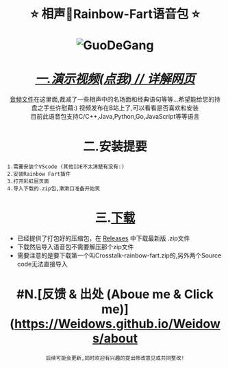 <!--
 * @Author: Weidows
 * @Date: 2020-07-02 10:44:33
 * @LastEditors: Weidows
 * @LastEditTime: 2020-08-22 20:23:50
 * @FilePath: \Weidowsd:\Game\Demo\Github\Crosstalk-rainbow-fart\README.md
--> 
<h1 align="center">
 ⭐️ 相声🌈Rainbow-Fart语音包 ⭐️ 

![GuoDeGang](https://raw.githubusercontent.com/Weidows/Crosstalk-rainbow-fart/master/image/dark.jpg)
</h1>
<center>

# [*一.演示视频(点我) /*](https://www.bilibili.com/video/BV1bi4y1G7kb)[*/ 详解网页*](https://Weidows.github.io/Weidows/repository/Crosstalk-rainbow-fart/)
  [音频文件](./Crosstalk/)在这里面,裁减了一些相声中的名场面和经典语句等等...希望能给您的持盘之手些许慰藉:)
    视频发布在B站上了,可以看看是否喜欢和安装  
    目前此语音包支持C/C++,Java,Python,Go,JavaScript等等语言

# 二.安装提要
</center>

    1.需要安装个VScode (其他IDE不太清楚有没有:)
    2.安装Rainbow Fart插件
    3.打开彩虹屁页面
    4.导入下载的.zip包,漱漱口准备开始笑
<center>

# 三.[下载](https://github.com/Weidows/Crosstalk-rainbow-fart/releases/tag/1.1)
</center>

* 已经提供了打包好的压缩包，在 [Releases](https://github.com/Weidows/Crosstalk-rainbow-fart/releases/tag/1.1) 中下载最新版 .zip文件
* 下载然后导入语音包不需要解压那个zip文件
* 需要注意的是要下载第一个叫Crosstalk-rainbow-fart.zip的,另外两个Source code无法直接导入

<center>

# #N.[反馈 & 出处 (Aboue me & Click me)](https://Weidows.github.io/Weidows/about

    后续可能会更新,同时欢迎有兴趣的提出修改意见或共同整改!
</center>
